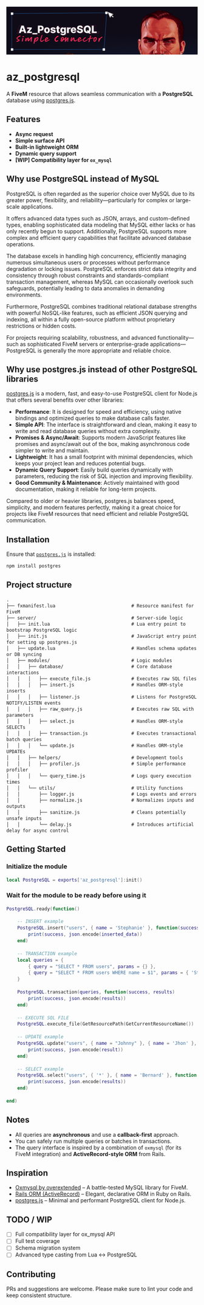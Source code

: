 ![az_postgresql](az_postgresql.png)
# az_postgresql

A **FiveM** resource that allows seamless communication with a **PostgreSQL** database using [postgres.js](https://github.com/porsager/postgres).

## Features
- **Async request**
- **Simple surface API**
- **Built-in lightweight ORM**
- **Dynamic query support**
- **[WIP] Compatibility layer for `ox_mysql`**

## Why use PostgreSQL instead of MySQL

PostgreSQL is often regarded as the superior choice over MySQL due to its greater power, flexibility, and reliability—particularly for complex or large-scale applications.

It offers advanced data types such as JSON, arrays, and custom-defined types, enabling sophisticated data modeling that MySQL either lacks or has only recently begun to support. Additionally, PostgreSQL supports more complex and efficient query capabilities that facilitate advanced database operations.

The database excels in handling high concurrency, efficiently managing numerous simultaneous users or processes without performance degradation or locking issues. PostgreSQL enforces strict data integrity and consistency through robust constraints and standards-compliant transaction management, whereas MySQL can occasionally overlook such safeguards, potentially leading to data anomalies in demanding environments.

Furthermore, PostgreSQL combines traditional relational database strengths with powerful NoSQL-like features, such as efficient JSON querying and indexing, all within a fully open-source platform without proprietary restrictions or hidden costs.

For projects requiring scalability, robustness, and advanced functionality—such as sophisticated FiveM servers or enterprise-grade applications—PostgreSQL is generally the more appropriate and reliable choice.

## Why use postgres.js instead of other PostgreSQL libraries

[postgres.js](https://github.com/porsager/postgres) is a modern, fast, and easy-to-use PostgreSQL client for Node.js that offers several benefits over other libraries:

- **Performance**: It is designed for speed and efficiency, using native bindings and optimized queries to make database calls faster.
- **Simple API**: The interface is straightforward and clean, making it easy to write and read database queries without extra complexity.
- **Promises & Async/Await**: Supports modern JavaScript features like promises and async/await out of the box, making asynchronous code simpler to write and maintain.
- **Lightweight**: It has a small footprint with minimal dependencies, which keeps your project lean and reduces potential bugs.
- **Dynamic Query Support**: Easily build queries dynamically with parameters, reducing the risk of SQL injection and improving flexibility.
- **Good Community & Maintenance**: Actively maintained with good documentation, making it reliable for long-term projects.

Compared to older or heavier libraries, postgres.js balances speed, simplicity, and modern features perfectly, making it a great choice for projects like FiveM resources that need efficient and reliable PostgreSQL communication.

## Installation

Ensure that [`postgres.js`](https://github.com/porsager/postgres) is installed:

```bash
npm install postgres
```

## Project structure

```
.
├── fxmanifest.lua                            # Resource manifest for FiveM
├── server/                                   # Server-side logic
│   ├── init.lua                              # Lua entry point to bootstrap PostgreSQL logic
│   ├── init.js                               # JavaScript entry point for setting up postgres.js
│   ├── update.lua                            # Handles schema updates or DB syncing
│   ├── modules/                              # Logic modules
│   │   ├── database/                         # Core database interactions
│   │   │   ├── execute_file.js               # Executes raw SQL files
│   │   │   ├── insert.js                     # Handles ORM-style inserts
│   │   │   ├── listener.js                   # Listens for PostgreSQL NOTIFY/LISTEN events
│   │   │   ├── raw_query.js                  # Executes raw SQL with parameters
│   │   │   ├── select.js                     # Handles ORM-style SELECTs
│   │   │   ├── transaction.js                # Executes transactional batch queries
│   │   │   └── update.js                     # Handles ORM-style UPDATEs
│   │   ├── helpers/                          # Development tools
│   │   │   ├── profiler.js                   # Simple performance profiler
│   │   │   └── query_time.js                 # Logs query execution times
│   │   └── utils/                            # Utility functions
│   │       ├── logger.js                     # Logs events and errors
│   │       ├── normalize.js                  # Normalizes inputs and outputs
│   │       ├── sanitize.js                   # Cleans potentially unsafe inputs
│   │       └── delay.js                      # Introduces artificial delay for async control

```

## Getting Started

### Initialize the module

```lua
local PostgreSQL = exports['az_postgresql']:init()
```

### Wait for the module to be ready before using it

```lua
PostgreSQL.ready(function()

    -- INSERT example
    PostgreSQL.insert("users", { name = 'Stephanie' }, function(success, inserted_data)
        print(success, json.encode(inserted_data))
    end)

    -- TRANSACTION example
    local queries = {
        { query = "SELECT * FROM users", params = {} },
        { query = "SELECT * FROM users WHERE name = $1", params = { 'Stephanie' } }
    }

    PostgreSQL.transaction(queries, function(success, results)
        print(success, json.encode(results))
    end)

    -- EXECUTE SQL FILE
    PostgreSQL.execute_file(GetResourcePath(GetCurrentResourceName()) .. '/test.sql')

    -- UPDATE example
    PostgreSQL.update("users", { name = "Johnny" }, { name = 'Jhon' }, function(success, result)
        print(success, json.encode(result))
    end)

    -- SELECT example
    PostgreSQL.select("users", { '*' }, { name = 'Bernard' }, function(success, results)
        print(success, json.encode(results))
    end)

end)
```

## Notes

- All queries are **asynchronous** and use a **callback-first** approach.
- You can safely run multiple queries or batches in transactions.
- The query interface is inspired by a combination of `oxmysql` (for its FiveM integration) and **ActiveRecord-style ORM** from Rails.

## Inspiration

- [Oxmysql by overextended](https://github.com/overextended/oxmysql) – A battle-tested MySQL library for FiveM.
- [Rails ORM (ActiveRecord)](https://github.com/rails/rails) – Elegant, declarative ORM in Ruby on Rails.
- [postgres.js](https://github.com/porsager/postgres) – Minimal and performant PostgreSQL client for Node.js.

## TODO / WIP

- [ ] Full compatibility layer for ox_mysql API
- [ ] Full test coverage
- [ ] Schema migration system
- [ ] Advanced type casting from Lua ↔ PostgreSQL

## Contributing

PRs and suggestions are welcome. Please make sure to lint your code and keep consistent structure.
